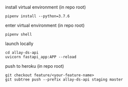 install virtual environment (in repo root)
```
pipenv install --python=3.7.6
```

enter virtual environment (in repo root)
```
pipenv shell
```

launch locally
```
cd allay-ds-api
uvicorn fastapi_app:APP --reload
```

push to heroku (in repo root)
```
git checkout feature/<your-feature-name>
git subtree push --prefix allay-ds-api staging master
```
